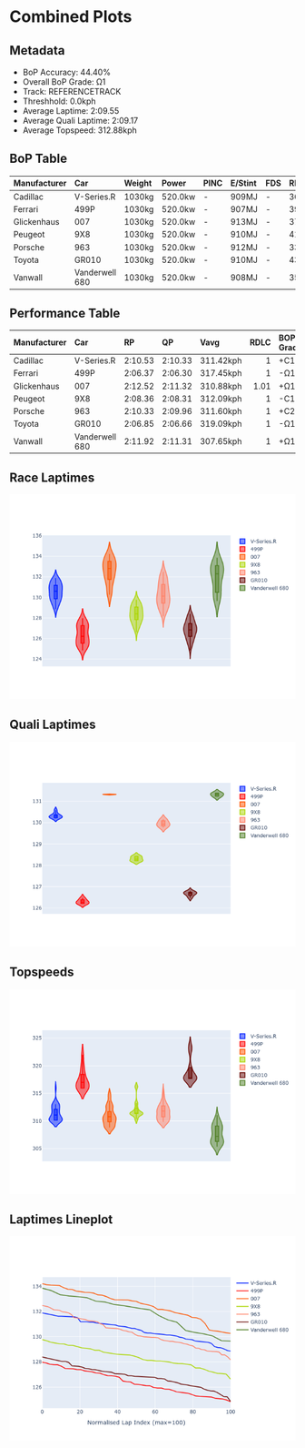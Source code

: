 # Combined Plots

## Metadata

- BoP Accuracy: 44.40%
- Overall BoP Grade: Ω1
- Track: REFERENCETRACK
- Threshhold: 0.0kph
- Average Laptime: 2:09.55
- Average Quali Laptime: 2:09.17
- Average Topspeed: 312.88kph

## BoP Table
| Manufacturer   | Car            | Weight   | Power   | PINC   | E/Stint   | FDS   | RDP    | QDP    | TDP    |
|:---------------|:---------------|:---------|:--------|:-------|:----------|:------|:-------|:-------|:-------|
| Cadillac       | V-Series.R     | 1030kg   | 520.0kw | -      | 909MJ     | -     | 36.81% | 66.67% | 20.86% |
| Ferrari        | 499P           | 1030kg   | 520.0kw | -      | 907MJ     | -     | 39.06% | 25.00% | 9.38%  |
| Glickenhaus    | 007            | 1030kg   | 520.0kw | -      | 913MJ     | -     | 37.50% | 75.00% | 27.50% |
| Peugeot        | 9X8            | 1030kg   | 520.0kw | -      | 910MJ     | -     | 41.12% | 66.67% | 8.57%  |
| Porsche        | 963            | 1030kg   | 520.0kw | -      | 912MJ     | -     | 33.50% | 32.00% | 28.93% |
| Toyota         | GR010          | 1030kg   | 520.0kw | -      | 910MJ     | -     | 43.94% | 60.00% | 7.58%  |
| Vanwall        | Vanderwell 680 | 1030kg   | 520.0kw | -      | 908MJ     | -     | 35.48% | 30.00% | 43.55% |

## Performance Table
| Manufacturer   | Car            | RP      | QP      | Vavg      |   RDLC | BOP-Grade   | Match   |
|:---------------|:---------------|:--------|:--------|:----------|-------:|:------------|:--------|
| Cadillac       | V-Series.R     | 2:10.53 | 2:10.33 | 311.42kph |   1    | +C1         | 80.00%  |
| Ferrari        | 499P           | 2:06.37 | 2:06.30 | 317.45kph |   1    | -Ω1         | 12.00%  |
| Glickenhaus    | 007            | 2:12.52 | 2:11.32 | 310.88kph |   1.01 | +Ω1         | 15.56%  |
| Peugeot        | 9X8            | 2:08.36 | 2:08.31 | 312.09kph |   1    | -C1         | 79.55%  |
| Porsche        | 963            | 2:10.33 | 2:09.96 | 311.60kph |   1    | +C2         | 71.21%  |
| Toyota         | GR010          | 2:06.85 | 2:06.66 | 319.09kph |   1    | -Ω1         | 20.69%  |
| Vanwall        | Vanderwell 680 | 2:11.92 | 2:11.31 | 307.65kph |   1    | +Ω1         | 31.82%  |

## Race Laptimes
![Race Laptimes](images/race_violin.png)

## Quali Laptimes
![Quali Laptimes](images/quali_violin.png)

## Topspeeds
![Topspeeds](images/topspeed_violin.png)

## Laptimes Lineplot
![Laptimes Lineplot](images/laptime_line.png)

